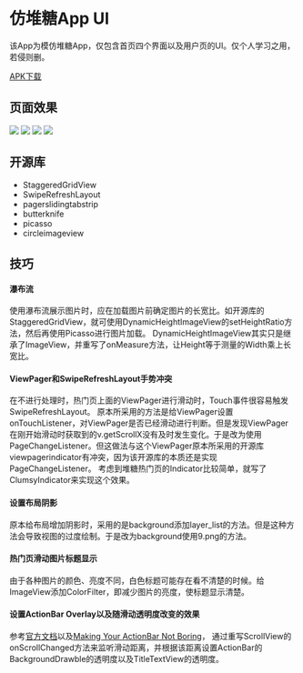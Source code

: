 # 仿堆糖App UI
该App为模仿堆糖App，仅包含首页四个界面以及用户页的UI。仅个人学习之用，若侵则删。

[APK下载](https://raw.githubusercontent.com/KayWu/Duitang/master/duitang.apk)

## 页面效果
![](https://raw.github.com/KayWu/Duitang/master/screenshot/screen_0.gif)
![](https://raw.github.com/KayWu/Duitang/master/screenshot/screen_1.gif)
![](https://raw.github.com/KayWu/Duitang/master/screenshot/screen_2.gif)
![](https://raw.github.com/KayWu/Duitang/master/screenshot/screen_3.gif)

## 开源库
* StaggeredGridView
* SwipeRefreshLayout
* pagerslidingtabstrip
* butterknife
* picasso
* circleimageview

## 技巧
#### 瀑布流
使用瀑布流展示图片时，应在加载图片前确定图片的长宽比。如开源库的StaggeredGridView，就可使用DynamicHeightImageView的setHeightRatio方法，然后再使用Picasso进行图片加载。
DynamicHeightImageView其实只是继承了ImageView，并重写了onMeasure方法，让Height等于测量的Width乘上长宽比。

#### ViewPager和SwipeRefreshLayout手势冲突
在不进行处理时，热门页上面的ViewPager进行滑动时，Touch事件很容易触发SwipeRefreshLayout。
原本所采用的方法是给ViewPager设置onTouchListener，对ViewPager是否已经滑动进行判断。但是发现ViewPager在刚开始滑动时获取到的v.getScrollX没有及时发生变化。于是改为使用PageChangeListener。但这做法与这个ViewPager原本所采用的开源库viewpagerindicator有冲突，因为该开源库的本质还是实现PageChangeListener。
考虑到堆糖热门页的Indicator比较简单，就写了ClumsyIndicator来实现这个效果。

#### 设置布局阴影
原本给布局增加阴影时，采用的是background添加layer_list的方法。但是这种方法会导致视图的过度绘制。于是改为background使用9.png的方法。

#### 热门页滑动图片标题显示
由于各种图片的颜色、亮度不同，白色标题可能存在看不清楚的时候。给ImageView添加ColorFilter，即减少图片的亮度，使标题显示清楚。

#### 设置ActionBar Overlay以及随滑动透明度改变的效果
参考[官方文档](https://developer.android.com/training/basics/actionbar/overlaying.html)以及[Making Your ActionBar Not Boring](http://www.cnblogs.com/xyzlmn/p/3684814.html)，
通过重写ScrollView的onScrollChanged方法来监听滑动距离，并根据该距离设置ActionBar的BackgroundDrawble的透明度以及TitleTextView的透明度。

